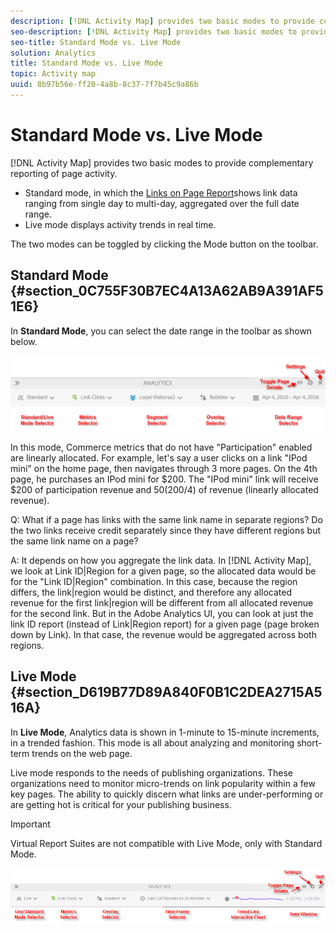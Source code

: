 ```yaml
---
description: [!DNL Activity Map] provides two basic modes to provide complementary reporting of page activity.
seo-description: [!DNL Activity Map] provides two basic modes to provide complementary reporting of page activity.
seo-title: Standard Mode vs. Live Mode
solution: Analytics
title: Standard Mode vs. Live Mode
topic: Activity map
uuid: 8b97b56e-ff20-4a8b-8c37-7f7b45c9a86b
---
```


# Standard Mode vs. Live Mode

[!DNL Activity Map] provides two basic modes to provide complementary reporting of page activity.

* Standard mode, in which the [Links on Page Report](/help/analyze/activity-map/activitymap-links-report.md)shows link data ranging from single day to multi-day, aggregated over the full date range.
* Live mode displays activity trends in real time.

The two modes can be toggled by clicking the Mode button on the toolbar.

## Standard Mode {#section_0C755F30B7EC4A13A62AB9A391AF51E6}

In **Standard Mode**, you can select the date range in the toolbar as shown below.

![](assets/standard_mode.png)

In this mode, Commerce metrics that do not have "Participation" enabled are linearly allocated. For example, let's say a user clicks on a link "IPod mini" on the home page, then navigates through 3 more pages. On the 4th page, he purchases an IPod mini for $200. The "IPod mini" link will receive $200 of participation revenue and $50 ($200/4) of revenue (linearly allocated revenue).

Q: What if a page has links with the same link name in separate regions? Do the two links receive credit separately since they have different regions but the same link name on a page?

A: It depends on how you aggregate the link data. In [!DNL Activity Map], we look at Link ID|Region for a given page, so the allocated data would be for the "Link ID|Region" combination. In this case, because the region differs, the link|region would be distinct, and therefore any allocated revenue for the first link|region will be different from all allocated revenue for the second link. But in the Adobe Analytics UI, you can look at just the link ID report (instead of Link|Region report) for a given page (page broken down by Link). In that case, the revenue would be aggregated across both regions.

## Live Mode {#section_D619B77D89A840F0B1C2DEA2715A516A}

In **Live Mode**, Analytics data is shown in 1-minute to 15-minute increments, in a trended fashion. This mode is all about analyzing and monitoring short-term trends on the web page.

Live mode responds to the needs of publishing organizations. These organizations need to monitor micro-trends on link popularity within a few key pages. The ability to quickly discern what links are under-performing or are getting hot is critical for your publishing business.

>[!IMPORTANT]
>
>Virtual Report Suites are not compatible with Live Mode, only with Standard Mode.

![](assets/live_mode.png)

